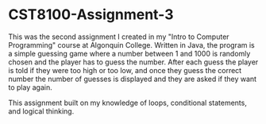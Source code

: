 # CST8100-Assignment-3
This was the second assignment I created in my "Intro to Computer Programming" course at Algonquin College. Written in Java, the program is a simple guessing game where a number between 1 and 1000 is randomly chosen and the player has to guess the number. After each guess the player is told if they were too high or too low, and once they guess the correct number the number of guesses is displayed and they are asked if they want to play again.

This assignment built on my knowledge of loops, conditional statements, and logical thinking.

